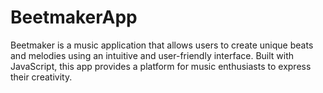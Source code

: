 # BeetmakerApp

Beetmaker is a music application that allows users to create unique beats and melodies using an intuitive and user-friendly interface. Built with JavaScript, this app provides a platform for music enthusiasts to express their creativity.

